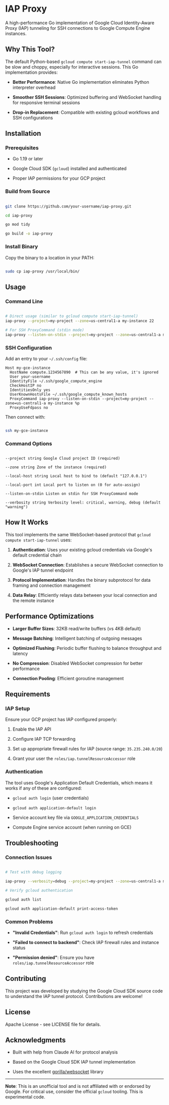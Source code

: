 # IAP Proxy

A high-performance Go implementation of Google Cloud Identity-Aware Proxy (IAP) tunneling for SSH connections to Google Compute Engine instances.

## Why This Tool?

The default Python-based `gcloud compute start-iap-tunnel` command can be slow and choppy, especially for interactive sessions. This Go implementation provides:

- **Better Performance**: Native Go implementation eliminates Python interpreter overhead

- **Smoother SSH Sessions**: Optimized buffering and WebSocket handling for responsive terminal sessions

- **Drop-in Replacement**: Compatible with existing gcloud workflows and SSH configurations

## Installation

### Prerequisites

- Go 1.19 or later

- Google Cloud SDK (`gcloud`) installed and authenticated

- Proper IAP permissions for your GCP project

### Build from Source

```bash

git clone https://github.com/your-username/iap-proxy.git

cd iap-proxy

go mod tidy

go build -o iap-proxy

```

### Install Binary

Copy the binary to a location in your PATH:

```bash

sudo cp iap-proxy /usr/local/bin/

```

## Usage

### Command Line

```bash

# Direct usage (similar to gcloud compute start-iap-tunnel)
iap-proxy --project=my-project --zone=us-central1-a my-instance 22

# For SSH ProxyCommand (stdin mode)
iap-proxy --listen-on-stdin --project=my-project --zone=us-central1-a my-instance 22

```

### SSH Configuration

Add an entry to your `~/.ssh/config` file:

```
Host my-gce-instance
  HostName compute.1234567890  # This can be any value, it's ignored
  User your-username
  IdentityFile ~/.ssh/google_compute_engine
  CheckHostIP no
  IdentitiesOnly yes
  UserKnownHostsFile ~/.ssh/google_compute_known_hosts
  ProxyCommand iap-proxy --listen-on-stdin --project=my-project --zone=us-central1-a my-instance %p
  ProxyUseFdpass no
```

Then connect with:

```bash

ssh my-gce-instance

```

### Command Options

```

--project string Google Cloud project ID (required)

--zone string Zone of the instance (required)

--local-host string Local host to bind to (default "127.0.0.1")

--local-port int Local port to listen on (0 for auto-assign)

--listen-on-stdin Listen on stdin for SSH ProxyCommand mode

--verbosity string Verbosity level: critical, warning, debug (default "warning")

```

## How It Works

This tool implements the same WebSocket-based protocol that `gcloud compute start-iap-tunnel` uses:

1. **Authentication**: Uses your existing gcloud credentials via Google's default credential chain

2. **WebSocket Connection**: Establishes a secure WebSocket connection to Google's IAP tunnel endpoint

3. **Protocol Implementation**: Handles the binary subprotocol for data framing and connection management

4. **Data Relay**: Efficiently relays data between your local connection and the remote instance

## Performance Optimizations

- **Larger Buffer Sizes**: 32KB read/write buffers (vs 4KB default)

- **Message Batching**: Intelligent batching of outgoing messages

- **Optimized Flushing**: Periodic buffer flushing to balance throughput and latency

- **No Compression**: Disabled WebSocket compression for better performance

- **Connection Pooling**: Efficient goroutine management

## Requirements

### IAP Setup

Ensure your GCP project has IAP configured properly:

1. Enable the IAP API

2. Configure IAP TCP forwarding

3. Set up appropriate firewall rules for IAP (source range: `35.235.240.0/20`)

4. Grant your user the `roles/iap.tunnelResourceAccessor` role

### Authentication

The tool uses Google's Application Default Credentials, which means it works if any of these are configured:

- `gcloud auth login` (user credentials)

- `gcloud auth application-default login`

- Service account key file via `GOOGLE_APPLICATION_CREDENTIALS`

- Compute Engine service account (when running on GCE)

## Troubleshooting

### Connection Issues

```bash

# Test with debug logging

iap-proxy --verbosity=debug --project=my-project --zone=us-central1-a my-instance 22

# Verify gcloud authentication

gcloud auth list

gcloud auth application-default print-access-token

```

### Common Problems

- **"Invalid Credentials"**: Run `gcloud auth login` to refresh credentials

- **"Failed to connect to backend"**: Check IAP firewall rules and instance status

- **"Permission denied"**: Ensure you have `roles/iap.tunnelResourceAccessor` role

## Contributing

This project was developed by studying the Google Cloud SDK source code to understand the IAP tunnel protocol. Contributions are welcome!

## License

Apache License - see LICENSE file for details.

## Acknowledgments

- Built with help from Claude AI for protocol analysis

- Based on the Google Cloud SDK IAP tunnel implementation

- Uses the excellent [gorilla/websocket](https://github.com/gorilla/websocket) library

---

**Note**: This is an unofficial tool and is not affiliated with or endorsed by Google. For critical use, consider the official `gcloud` tooling. This is experimental code.
